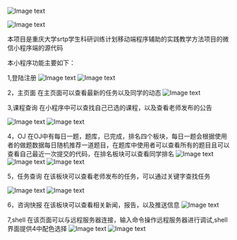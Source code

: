 
![Image text](https://raw.githubusercontent.com/morinoalter/EPCL/master/icon/EPCL.png)

![Image text](https://raw.githubusercontent.com/morinoalter/EPCL/master/icon/jiaoxue.png)

本项目是重庆大学srtp学生科研训练计划移动端程序辅助的实践教学方法项目的微信小程序端的源代码

本小程序功能主要如下：

1,登陆注册
![Image text](https://raw.githubusercontent.com/morinoalter/EPCL/master/img/1.png)
![Image text](https://raw.githubusercontent.com/morinoalter/EPCL/master/img/2.png)

2，主页面
在主页面可以查看最新的任务以及同学的动态
![Image text](https://raw.githubusercontent.com/morinoalter/EPCL/master/img/3.png)




3,课程查询
  在小程序中可以查找自己已选的课程，以及查看老师发布的公告
  
![Image text](https://raw.githubusercontent.com/morinoalter/EPCL/master/img/5.png)
![Image text](https://raw.githubusercontent.com/morinoalter/EPCL/master/img/6.png)

4，OJ
  在OJ中有每日一题，题库，已完成，排名四个板块，每日一题会根据使用者的做题数据每日随机推荐一道题目，在题库中使用者可以查看所有的题目且可以查看自己最近一次提交的代码，在排名板块可以查看同学排名
 ![Image text](https://raw.githubusercontent.com/morinoalter/EPCL/master/img/9.png)
 ![Image text](https://raw.githubusercontent.com/morinoalter/EPCL/master/img/10.png)
 ![Image text](https://raw.githubusercontent.com/morinoalter/EPCL/master/img/11.png)
 
 
  
5，任务查询
  在该板块可以查看老师发布的任务，可以通过关键字查找任务
  
  ![Image text](https://raw.githubusercontent.com/morinoalter/EPCL/master/img/8.png)
  ![Image text](https://raw.githubusercontent.com/morinoalter/EPCL/master/img/7.png)
  

6，咨询快报
  在该板块可以查看相关新闻，报告，以及推送信息
  ![Image text](https://raw.githubusercontent.com/morinoalter/EPCL/master/img/4.png)

7,shell
  在该页面可以与远程服务器连接，输入命令操作远程服务器进行调试,shell界面提供4中配色选择
![Image text](https://raw.githubusercontent.com/morinoalter/EPCL/master/img/12.png)
![Image text](https://raw.githubusercontent.com/morinoalter/EPCL/master/img/13.png)
